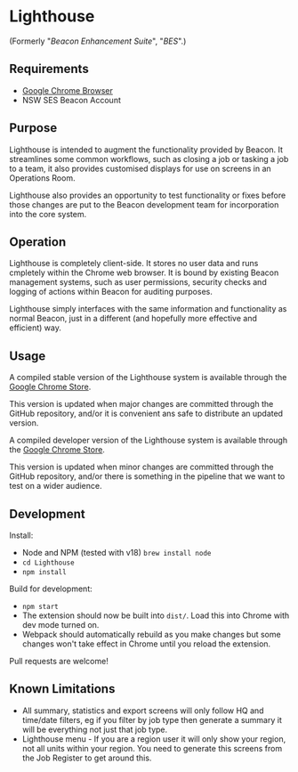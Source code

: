 # Lighthouse

(Formerly "*Beacon Enhancement Suite*", "*BES*".)

## Requirements

- [Google Chrome Browser](https://www.google.com/chrome/browser/desktop/index.html "Download Google Chrome")
- NSW SES Beacon Account

## Purpose

Lighthouse is intended to augment the functionality provided by Beacon. It streamlines some common workflows, such as closing a job or tasking a job to a team, it also provides customised displays for use on screens in an Operations Room.

Lighthouse also provides an opportunity to test functionality or fixes before those changes are put to the Beacon development team for incorporation into the core system.

## Operation

Lighthouse is completely client-side. It stores no user data and runs cmpletely within the Chrome web browser. It is bound by existing Beacon management systems, such as user permissions, security checks and logging of actions within Beacon for auditing purposes.

Lighthouse simply interfaces with the same information and functionality as normal Beacon, just in a different (and hopefully more effective and efficient) way.

## Usage

A compiled stable version of the Lighthouse system is available through the [Google Chrome Store](https://chrome.google.com/webstore/detail/lighthouse/eheijalihofgiaoeanmnjceefmcpajnb "Lighthouse in the Google Chrome Store").

This version is updated when major changes are committed through the GitHub repository, and/or it is convenient ans safe to distribute an updated version.

A compiled developer version of the Lighthouse system is available through the [Google Chrome Store](https://chrome.google.com/webstore/detail/lighthouse-development-pr/jcmiinngebdojjbcjlpjpdhiankmjbda "Lighthouse Development Preview in the Google Chrome Store").

This version is updated when minor changes are committed through the GitHub repository, and/or there is something in the pipeline that we want to test on a wider audience.

## Development

Install:

- Node and NPM (tested with v18) `brew install node`
- `cd Lighthouse`
- `npm install`

Build for development:

- `npm start`
- The extension should now be built into `dist/`. Load this into Chrome with dev mode turned on.
- Webpack should automatically rebuild as you make changes but some changes won't take effect in Chrome until you reload the extension.

Pull requests are welcome!

## Known Limitations

- All summary, statistics and export screens will only follow HQ and time/date filters, eg if you filter by job type then generate a summary it will be everything not just that job type.
- Lighthouse menu - If you are a region user it will only show your region, not all units within your region. You need to generate this screens from the Job Register to get around this.
